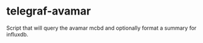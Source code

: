 # telegraf-avamar
Script that will query the avamar mcbd and optionally format a summary for influxdb. 
